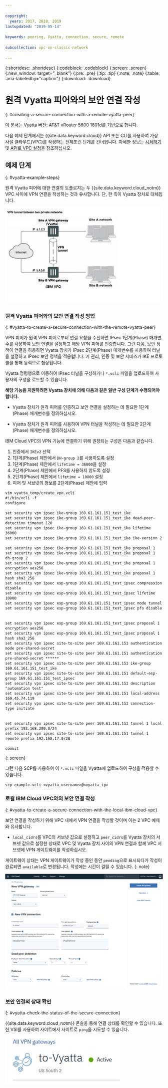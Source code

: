 ```yaml
---

copyright:
  years: 2017, 2018, 2019
lastupdated: "2019-05-14"

keywords: peering, Vyatta, connection, secure, remote

subcollection: vpc-on-classic-network

---
```


{:shortdesc: .shortdesc}
{:codeblock: .codeblock}
{:screen: .screen}
{:new_window: target="_blank"}
{:pre: .pre}
{:tip: .tip}
{:note: .note}
{:table: .aria-labeledby="caption"}
{:download: .download}


# 원격 Vyatta 피어와의 보안 연결 작성
{: #creating-a-secure-connection-with-a-remote-vyatta-peer}

이 문서는 Vyatta 버전: AT&T vRouter 5600 1801d를 기반으로 합니다.

다음 예제 단계에서는 {{site.data.keyword.cloud}} API 또는 CLI를 사용하여 가상 사설 클라우드(VPC)를 작성하는 전제조건 단계를 건너뜁니다. 자세한 정보는 [시작하기](/docs/vpc-on-classic?topic=vpc-on-classic-getting-started) 및 [API로 VPC 설정](/docs/vpc-on-classic?topic=vpc-on-classic-creating-a-vpc-using-the-rest-apis)을 참조하십시오.

## 예제 단계
{: #vyatta-example-steps}

원격 Vyatta 피어에 대한 연결의 토폴로지는 두 {{site.data.keyword.cloud_notm}} VPC 사이에 VPN 연결을 작성하는 것과 유사합니다. 단, 한 측이 Vyatta 장치로 대체됩니다.

![여기에 이미지 설명 입력](images/vpc-vpn-vy-figure.png)

### 원격 Vyatta 피어와의 보안 연결 작성 방법
{: #vyatta-to-create-a-secure-connection-with-the-remote-vyatta-peer}

VPN 피어가 원격 VPN 피어로부터 연결 요청을 수신하면 IPsec 1단계(Phase) 매개변수를 사용하여 보안 연결을 설정하고 해당 VPN 피어를 인증합니다. 그런 다음, 보안 정책이 연결을 허용하면 Vyatta 장치가 IPsec 2단계(Phase) 매개변수를 사용하여 터널을 설정하고 IPsec 보안 정책을 적용합니다. 키 관리, 인증 및 보안 서비스가 IKE 프로토콜을 통해 동적으로 협상됩니다.

Vyatta 명령행으로 이동하여 IPsec 터널을 구성하거나 `*.vcli` 파일을 업로드하여 사용자의 구성을 로드할 수 있습니다.

**해당 기능을 지원하려면 Vyatta 장치에 의해 다음과 같은 일반 구성 단계가 수행되어야 합니다.**

* Vyatta 장치가 원격 피어를 인증하고 보안 연결을 설정하는 데 필요한 1단계(Phase) 매개변수를 정의하십시오.

* Vyatta 장치가 원격 피어를 사용하여 VPN 터널을 작성하는 데 필요한 2단계(Phase) 매개변수를 정의하십시오.

IBM Cloud VPC의 VPN 기능에 연결하기 위해 권장되는 구성은 다음과 같습니다.

1. 인증에서 `IKEv2` 선택
2. 1단계(Phase) 제안에서 `DH-group 2`를 사용하도록 설정
3. 1단계(Phase) 제안에서 `lifetime = 36000`을 설정
4. 2단계(Phase) 제안에서 PFS를 사용하지 않도록 설정
5. 2단계(Phase) 제안에서 `lifetime = 10800` 설정
6. 피어 및 서브넷의 정보를 2단계(Phase) 제안에 입력

```
vim vyatta_temp/create_vpn.vcli
#!/bin/vcli -f
configure

set security vpn ipsec ike-group 169.61.161.151_test_ike
set security vpn ipsec ike-group 169.61.161.151_test_ike dead-peer-detection timeout 120
set security vpn ipsec ike-group 169.61.161.151_test_ike lifetime 36000
set security vpn ipsec ike-group 169.61.161.151_test_ike ike-version 2

set security vpn ipsec ike-group 169.61.161.151_test_ike proposal 1
set security vpn ipsec ike-group 169.61.161.151_test_ike proposal 1 dh-group 2
set security vpn ipsec ike-group 169.61.161.151_test_ike proposal 1 encryption aes256
set security vpn ipsec ike-group 169.61.161.151_test_ike proposal 1 hash sha2_256
set security vpn ipsec esp-group 169.61.161.151_test_ipsec compression disable
set security vpn ipsec esp-group 169.61.161.151_test_ipsec lifetime 10800
set security vpn ipsec esp-group 169.61.161.151_test_ipsec mode tunnel
set security vpn ipsec esp-group 169.61.161.151_test_ipsec pfs disable


set security vpn ipsec esp-group 169.61.161.151_test_ipsec proposal 1 encryption aes256
set security vpn ipsec esp-group 169.61.161.151_test_ipsec proposal 1 hash sha2_256
set security vpn ipsec site-to-site peer 169.61.161.151 authentication mode pre-shared-secret
set security vpn ipsec site-to-site peer 169.61.161.151 authentication pre-shared-secret ******
set security vpn ipsec site-to-site peer 169.61.161.151 ike-group 169.61.161.151_test_ike
set security vpn ipsec site-to-site peer 169.61.161.151 default-esp-group 169.61.161.151_test_ipsec
set security vpn ipsec site-to-site peer 169.61.161.151 description "automation test"
set security vpn ipsec site-to-site peer 169.61.161.151 local-address 169.45.74.119
set security vpn ipsec site-to-site peer 169.61.161.151 connection-type initiate


set security vpn ipsec site-to-site peer 169.61.161.151 tunnel 1 local prefix 192.168.200.0/24
set security vpn ipsec site-to-site peer 169.61.161.151 tunnel 1 remote prefix 192.168.17.0/28

commit
```
{: screen}

그런 다음 SCP를 사용하여 이 `*.vcli` 파일을 Vyatta에 업로드하여 구성을 적용할 수 있습니다.

`scp example.vcli <vyatta_username>@<vyatta_ip>`

### 로컬 IBM Cloud VPC와의 보안 연결 작성
{: #vyatta-to-create-a-secure-connection-with-the-local-ibm-cloud-vpc}

 보안 연결을 작성하기 위해 VPC 내에서 VPN 연결을 작성할 것이며 이는 2 VPC 예제와 유사합니다.

* `local_cidrs`를 VPC의 서브넷 값으로 설정하고 `peer_cidrs`를 Vyatta 장치의 서브넷 값으로 설정한 상태로 VPC 및 Vyatta 장치 사이의 VPN 연결과 함께 VPC 서브넷에 VPN 게이트웨이를 작성하십시오.

게이트웨이 상태는 VPN 게이트웨이가 작성 중인 동안 `pending`으로 표시되다가 작성이 완료되면 `available`로 변경됩니다. 작성에는 시간이 걸릴 수 있습니다.
{: note}

![여기에 이미지 설명 입력](images/vpc-vpn-vy-connection.png)

### 보안 연결의 상태 확인
{: #vyatta-check-the-status-of-the-secure-connection}

{{site.data.keyword.cloud_notm}} 콘솔을 통해 연결 상태를 확인할 수 있습니다. 또한 VSI를 사용하여 사이트에서 사이트로 `ping`을 시도할 수 있습니다.

![여기에 이미지 설명 입력](images/vpc-vpn-vy-status.png)
